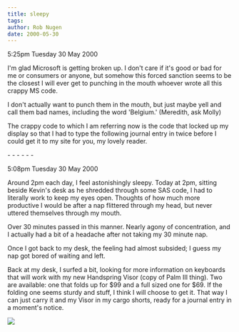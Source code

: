 ```yaml
---
title: sleepy
tags: 
author: Rob Nugen
date: 2000-05-30
---
```


<p class=date>5:25pm Tuesday 30 May 2000</p>

<p>I'm glad Microsoft is getting broken up.  I don't care if it's good or bad for me or consumers or anyone, but somehow this forced sanction seems to be the closest I will ever get to punching in the mouth whoever wrote all this crappy MS code.  

<p>I don't actually want to punch them in the mouth, but just maybe yell and call them bad names, including the word 'Belgium.'  (Meredith, ask Molly)

<p>The crappy code to which I am referring now is the code that locked up my display so that I had to type the following journal entry in twice before I could get it to my site for you, my lovely reader.

<p>- - - - - -

<p class=date>5:08pm Tuesday 30 May 2000</p>

<p>Around 2pm each day, I feel astonishingly sleepy.  Today at 2pm, sitting beside Kevin's desk as he shredded through some SAS code, I had to literally work to keep my eyes open.  Thoughts of how much more productive I would be after a nap flittered through my head, but never uttered themselves through my mouth.

<p>Over 30 minutes passed in this manner.  Nearly agony of concentration, and I actually had a bit of a headache after not taking my 30 minute nap.

<p>Once I got back to my desk, the feeling had almost subsided; I guess my nap got bored of waiting and left.

<p>Back at my desk, I surfed a bit, looking for more information on keyboards that will work with my new Handspring Visor (copy of Palm III thing).  Two are available:  one that folds up for $99 and a full sized one for $69.  If the folding one seems sturdy and stuff, I think I will choose to get it.  That way I can just carry it and my Visor in my cargo shorts, ready for a journal entry in a moment's notice.

<p><img src="/images/rob/wL-ROB.gif">

